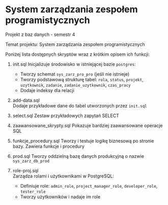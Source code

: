 # System zarządzania zespołem programistycznych
Projekt z baz danych - semestr 4

Temat projektu:
System zarządzania zespołem programistycznych

Poniżej lista dostępnych skryptów wraz z krótkim opisem ich funkcji:

1. init.sql
   Inicjalizuje środowisko w istniejącej bazie `postgres`:  
   - Tworzy schemat `sys_zarz_pro_pro` (jeśli nie istnieje)  
   - Tworzy podstawową strukturę tabel: `rola`, `status`, `projekt`, `uzytkownik`, `zadanie`, `zadanie_uzytkownik`, `czas_pracy`  
   - Dodaje indeksy dla relacji  

2. add-data.sql  
   Dodaje przykładowe dane do tabel utworzonych przez `init.sql`

3. select.sql
   Zestaw przykładowych zapytań SELECT 

4. zaawansowane_skrypty.sql 
   Pokazuje bardziej zaawansowane operacje SQL

5. funkcje_procedury.sql
   Tworzy i testuje logikę biznesową po stronie bazy. Zawiera funkcje i procedury

6. prod.sql
   Tworzy oddzielną bazę danych produkcyjną o nazwie `sys_zarz_db_prod` 

7. role-proj.sql  
   Zarządza rolami i użytkownikami w PostgreSQL:  
   - Definiuje role: `admin_role`, `project_manager_role`, `developer_role`, `tester_role`  
   - Tworzy użytkowników i nadaje im role  
